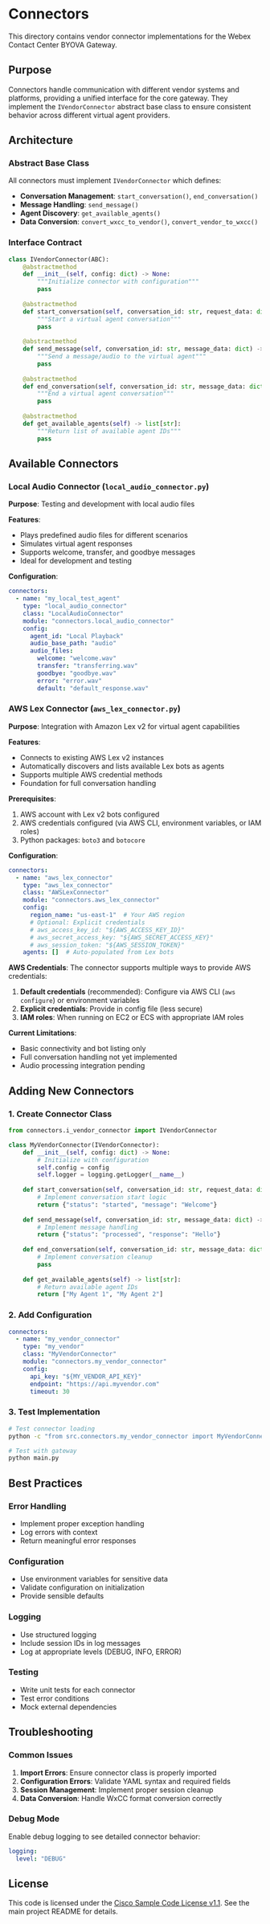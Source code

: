 # Connectors

This directory contains vendor connector implementations for the Webex Contact Center BYOVA Gateway.

## Purpose

Connectors handle communication with different vendor systems and platforms, providing a unified interface for the core gateway. They implement the `IVendorConnector` abstract base class to ensure consistent behavior across different virtual agent providers.

## Architecture

### Abstract Base Class

All connectors must implement `IVendorConnector` which defines:

- **Conversation Management**: `start_conversation()`, `end_conversation()`
- **Message Handling**: `send_message()`
- **Agent Discovery**: `get_available_agents()`
- **Data Conversion**: `convert_wxcc_to_vendor()`, `convert_vendor_to_wxcc()`

### Interface Contract

```python
class IVendorConnector(ABC):
    @abstractmethod
    def __init__(self, config: dict) -> None:
        """Initialize connector with configuration"""
        pass
    
    @abstractmethod
    def start_conversation(self, conversation_id: str, request_data: dict) -> dict:
        """Start a virtual agent conversation"""
        pass
    
    @abstractmethod
    def send_message(self, conversation_id: str, message_data: dict) -> dict:
        """Send a message/audio to the virtual agent"""
        pass
    
    @abstractmethod
    def end_conversation(self, conversation_id: str, message_data: dict = None) -> None:
        """End a virtual agent conversation"""
        pass
    
    @abstractmethod
    def get_available_agents(self) -> list[str]:
        """Return list of available agent IDs"""
        pass
```

## Available Connectors

### Local Audio Connector (`local_audio_connector.py`)

**Purpose**: Testing and development with local audio files

**Features**:
- Plays predefined audio files for different scenarios
- Simulates virtual agent responses
- Supports welcome, transfer, and goodbye messages
- Ideal for development and testing

**Configuration**:
```yaml
connectors:
  - name: "my_local_test_agent"
    type: "local_audio_connector"
    class: "LocalAudioConnector"
    module: "connectors.local_audio_connector"
    config:
      agent_id: "Local Playback"
      audio_base_path: "audio"
      audio_files:
        welcome: "welcome.wav"
        transfer: "transferring.wav"
        goodbye: "goodbye.wav"
        error: "error.wav"
        default: "default_response.wav"
```

### AWS Lex Connector (`aws_lex_connector.py`)

**Purpose**: Integration with Amazon Lex v2 for virtual agent capabilities

**Features**:
- Connects to existing AWS Lex v2 instances
- Automatically discovers and lists available Lex bots as agents
- Supports multiple AWS credential methods
- Foundation for full conversation handling

**Prerequisites**:
1. AWS account with Lex v2 bots configured
2. AWS credentials configured (via AWS CLI, environment variables, or IAM roles)
3. Python packages: `boto3` and `botocore`

**Configuration**:
```yaml
connectors:
  - name: "aws_lex_connector"
    type: "aws_lex_connector"
    class: "AWSLexConnector"
    module: "connectors.aws_lex_connector"
    config:
      region_name: "us-east-1"  # Your AWS region
      # Optional: Explicit credentials
      # aws_access_key_id: "${AWS_ACCESS_KEY_ID}"
      # aws_secret_access_key: "${AWS_SECRET_ACCESS_KEY}"
      # aws_session_token: "${AWS_SESSION_TOKEN}"
    agents: []  # Auto-populated from Lex bots
```

**AWS Credentials**:
The connector supports multiple ways to provide AWS credentials:

1. **Default credentials** (recommended): Configure via AWS CLI (`aws configure`) or environment variables
2. **Explicit credentials**: Provide in config file (less secure)
3. **IAM roles**: When running on EC2 or ECS with appropriate IAM roles

**Current Limitations**:
- Basic connectivity and bot listing only
- Full conversation handling not yet implemented
- Audio processing integration pending

## Adding New Connectors

### 1. Create Connector Class

```python
from connectors.i_vendor_connector import IVendorConnector

class MyVendorConnector(IVendorConnector):
    def __init__(self, config: dict) -> None:
        # Initialize with configuration
        self.config = config
        self.logger = logging.getLogger(__name__)
    
    def start_conversation(self, conversation_id: str, request_data: dict) -> dict:
        # Implement conversation start logic
        return {"status": "started", "message": "Welcome"}
    
    def send_message(self, conversation_id: str, message_data: dict) -> dict:
        # Implement message handling
        return {"status": "processed", "response": "Hello"}
    
    def end_conversation(self, conversation_id: str, message_data: dict = None) -> None:
        # Implement conversation cleanup
        pass
    
    def get_available_agents(self) -> list[str]:
        # Return available agent IDs
        return ["My Agent 1", "My Agent 2"]
```

### 2. Add Configuration

```yaml
connectors:
  - name: "my_vendor_connector"
    type: "my_vendor"
    class: "MyVendorConnector"
    module: "connectors.my_vendor_connector"
    config:
      api_key: "${MY_VENDOR_API_KEY}"
      endpoint: "https://api.myvendor.com"
      timeout: 30
```

### 3. Test Implementation

```bash
# Test connector loading
python -c "from src.connectors.my_vendor_connector import MyVendorConnector; print('OK')"

# Test with gateway
python main.py
```

## Best Practices

### Error Handling
- Implement proper exception handling
- Log errors with context
- Return meaningful error responses

### Configuration
- Use environment variables for sensitive data
- Validate configuration on initialization
- Provide sensible defaults

### Logging
- Use structured logging
- Include session IDs in log messages
- Log at appropriate levels (DEBUG, INFO, ERROR)

### Testing
- Write unit tests for each connector
- Test error conditions
- Mock external dependencies

## Troubleshooting

### Common Issues

1. **Import Errors**: Ensure connector class is properly imported
2. **Configuration Errors**: Validate YAML syntax and required fields
3. **Session Management**: Implement proper session cleanup
4. **Data Conversion**: Handle WxCC format conversion correctly

### Debug Mode

Enable debug logging to see detailed connector behavior:

```yaml
logging:
  level: "DEBUG"
```

## License

This code is licensed under the [Cisco Sample Code License v1.1](LICENSE). See the main project README for details. 